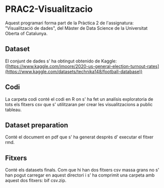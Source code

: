 # PRAC2-Visualitzacio

Aquest programari forma part de la Pràctica 2 de l'assignatura: "Visualització de dades", del Màster de Data Science de la Universitat Oberta of Catalunya.

## Dataset

El conjunt de dades s' ha obtingut obtenido de Kaggle: ([https://www.kaggle.com/imoore/2020-us-general-election-turnout-rates](https://www.kaggle.com/datasets/technika148/football-database))

## Codi

La carpeta codi conté el codi en R on s' ha fet un analísis exploratoria de tots els fitxers csv que s' utilitzaran per crear les visualitzacions a public tableau.

## Dataset preparation

Conté el document en pdf que s' ha generat desprès d' executar el fitxer rmd.

## Fitxers

Conté els datasets finals. Com que hi han dos fitxers csv massa grans no s' han pogut carregar en aquest directori i s' ha comprimit una carpeta amb aquest dos fitxers: bif csv.zip.




